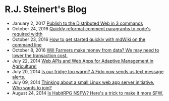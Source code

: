 # R.J. Steinert's Blog
- January 2, 2017 [Publish to the Distributed Web in 3 commands](2017-01-02/publish-to-the-distributed-web-in-3-commands.md)
- October 24, 2016 [Quickly reformat comment paragraphs to code's required width](2016-10-24/reformat-a-comment-block-to-required-width-automatically.md)
- October 23, 2016 [How to get started quickly with mdWiki on the command line](2016-10-23/getting-started-with-mdwiki.md)
- October 8, 2016 [Will Farmers make money from data? We may need to lower the transaction cost.](2016-08-16/will-farmers-make-money-from-data.md)
- July 22, 2014 [Web APIs and Web Apps for Adaptive Management in Agriculture!](web-apis-and-web-apps-for-adaptive-management-in-agriculture/README.md)
- July 20, 2014 [Is our fridge too warm? A Fido now sends us text message alerts.](#!is-our-fridge-too-warm/README.md)
- July 09, 2014 [Thinking about a small Linux web app server initiative. Who wants to join?](#!thinking-about-a-small-linux-web-app-server-initiative/README.md)
- August 24, 2014 [Is HabitRPG NSFW? Here's a trick to make it more SFW.](#!make-habitrpg-safe-for-work/README.md)

<!--
- [Sending wifi](http://farmhack.net/forums/sending-wifi-other-side-farm-under-200-part-1)
- [more fido](http://farmhack.net/forums/checkout-video-new-raspberry-pi-based-fido-its-plug-and-play-temperature-alarm-sends-text)
<div style="text-align:center; width: 100%; ">
<hr style="position: relative; margin-top: 1em;">
<a href='#!about/README.md'>About R.J.</a>
</div>

<style>
li {font-size: 1.8em;}
</style>
<a href="rss.xml">Subscribe to my feed</a>
-->
